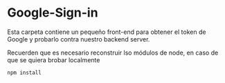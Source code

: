 # Google-Sign-in

Esta carpeta contiene un pequeño front-end para obtener el token de Google y probarlo contra nuestro backend server.


Recuerden que es necesario reconstruir lso módulos de node, en caso de que se quiera brobar localmente

```
npm install
```